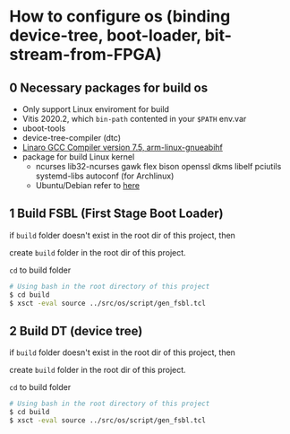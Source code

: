# How to configure os (binding device-tree, boot-loader, bit-stream-from-FPGA)

## 0 Necessary packages for build os

* Only support Linux enviroment for build
* Vitis 2020.2, which `bin-path` contented in your `$PATH` env.var
* uboot-tools
* device-tree-compiler (dtc)
* [Linaro GCC Compiler version 7.5, arm-linux-gnueabihf](https://www.linaro.org/downloads/)
* package for build Linux kernel
  * ncurses lib32-ncurses gawk flex bison openssl dkms libelf pciutils systemd-libs autoconf (for Archlinux)
  * Ubuntu/Debian refer to [here](https://wiki.ubuntu.com/Kernel/BuildYourOwnKernel)
  
## 1 Build FSBL (First Stage Boot Loader)

if `build` folder doesn't exist in the root dir of this project, then

create `build` folder in the root dir of this project.

`cd` to build folder

``` bash
# Using bash in the root directory of this project
$ cd build
$ xsct -eval source ../src/os/script/gen_fsbl.tcl 
```

## 2 Build DT (device tree)

if `build` folder doesn't exist in the root dir of this project, then

create `build` folder in the root dir of this project.

`cd` to build folder

``` bash
# Using bash in the root directory of this project
$ cd build
$ xsct -eval source ../src/os/script/gen_fsbl.tcl 
```
